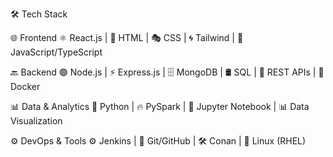 🛠️ Tech Stack

🌐 Frontend
⚛️ React.js | 🎨 HTML | 🎭 CSS | 🌀 Tailwind | 🔧 JavaScript/TypeScript

🔙 Backend
🟢 Node.js | ⚡ Express.js | 🗄️ MongoDB | 🛢️ SQL | 🔄 REST APIs | 🐳 Docker

📊 Data & Analytics
🐍 Python | 🔥 PySpark | 📓 Jupyter Notebook | 📊 Data Visualization

⚙️ DevOps & Tools
⚙️ Jenkins | 🐙 Git/GitHub | 🛠️ Conan | 🐧 Linux (RHEL)
